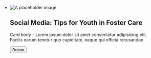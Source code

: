 
<ul class="usa-card-group">
  <li class="usa-card tablet:grid-col-4">
    <div class="usa-card__container__media">
      <div class="usa-card__media">
        <div class="usa-card__img">
          <img
            src="https://designsystem.digital.gov/img/introducing-uswds-2-0/built-to-grow--alt.jpg"
            alt="A placeholder image"
          />
        </div>
      </div>
      <div class="usa-card__header">
        <h2 class="usa-card__heading">Social Media: Tips for Youth in Foster Care</h2>
      </div>
      <div class="usa-card__body">
        <p>
          Card body - Lorem ipsum dolor sit amet consectetur adipisicing elit. Facilis earum
          tenetur quo cupiditate, eaque qui officia recusandae.
        </p>
      </div>
      <div class="usa-card__footer">
        <button class="usa-button">Button</button>
      </div>
    </div>
  </li>
</ul>